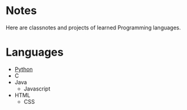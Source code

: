 # Notes

Here are classnotes and projects of learned Programming languages.

# Languages

- [Python](./Python/)
- C
- Java
  - Javascript
- HTML
  - CSS
